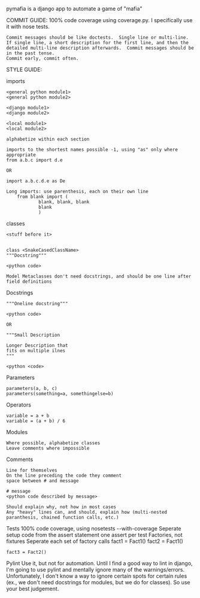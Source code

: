 pymafia is a django app to automate a game of "mafia"


COMMIT GUIDE:
	100% code coverage using coverage.py.  I specifically use it with nose tests.

	Commit messages should be like doctests.  Single line or multi-line.  If single line, a short description for the first line, and then the detailed multi-line description afterwards.  Commit messages should be in the past tense.
	Commit early, commit often.


STYLE GUIDE:

imports

	<general python module1>
	<general python module2>

	<django module1>
	<django module2>

	<local module1>
	<local module2>

	alphabetize within each section

	imports to the shortest names possible -1, using "as" only where appropriate
	from a.b.c import d.e

	OR

	import a.b.c.d.e as De

	Long imports: use parenthesis, each on their own line
		from blank import (
				blank, blank, blank
				blank
				)
classes

	<stuff before it>


	class <SnakeCasedClassName>
	"""Docstring"""
	
	<python code>

	Model Metaclasses don't need docstrings, and should be one line after field definitions


Docstrings

	"""Oneline docstring"""

	<python code>

	OR

	"""Small Description

	Longer Description that
	fits on multiple ilnes
	"""

	<python <code>


Parameters

	parameters(a, b, c)
	parameters(something=a, somethingelse=b)

Operators

	variable = a + b
	variable = (a + b) / 6


Modules

	Where possible, alphabetize classes
	Leave comments where impossible

Comments

	Line for themselves
	On the line preceding the code they comment
	space between # and message

	# message
	<python code described by message>

	Should explain why, not how in most cases
	Any "heavy" lines can, and should, explain how (multi-nested paranthesis, chained function calls, etc.)

Tests
	100% code coverage, using nosetests --with-coverage
	Seperate setup code from the assert statement
	one assert per test
	Factories, not fixtures
	Seperate each set of factory calls
	fact1 = Fact1()
	fact2 = Fact1()

	fact3 = Fact2()


Pylint
	Use it, but not for automation.  Until I find a good way to lint in django, I'm going to use pylint and mentally ignore many of the warnings/errors.  Unfortunately, I don't know a way to ignore certain spots for certain rules (ex., we don't need docstrings for modules, but we do for classes).  So use your best judgement.
